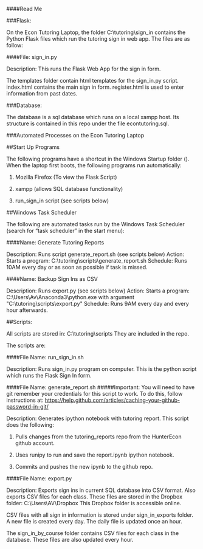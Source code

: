 ####Read Me

###Flask: 

On the Econ Tutoring Laptop, the folder C:\tutoring\sign_in contains the Python Flask files which run the tutoring sign in web app.
The files are as follow: 


####File: sign_in.py

Description: This runs the Flask Web App for the sign in form. 


The templates folder contain html templates for the sign_in.py script. index.html contains the main sign in form. register.html is used to enter information from past dates. 


###Database: 

The database is a sql database which runs on a local xampp host. Its structure is contained in this repo under the file econtutoring.sql. 


###Automated Processes on the Econ Tutoring Laptop

##Start Up Programs

The following programs have a shortcut in the Windows Startup folder (). When the laptop first boots, the following programs run automatically: 

1) Mozilla Firefox (To view the Flask Script)

2) xampp (allows SQL database functionality)

3) run_sign_in script (see scripts below)

##Windows Task Scheduler

The following are automated tasks run by the Windows Task Scheduler (search for “task scheduler” in the start menu): 

####Name: Generate Tutoring Reports

Description: Runs script generate_report.sh (see scripts below)
Action: Starts a program: C:\tutoring\scripts\generate_report.sh
Schedule: Runs 10AM every day or as soon as possible if task is missed. 



####Name: Backup Sign Ins as CSV

Description: Runs export.py (see scripts below)
Action: Starts a program: C:\Users\Av\Anaconda3\python.exe with argument "C:\tutoring\scripts\export.py"
Schedule: Runs 9AM every day and every hour afterwards. 



##Scripts:

All scripts are stored in: 
C:\tutoring\scripts
They are included in the repo.

The scripts are: 



####File Name: run_sign_in.sh

Description: Runs sign_in.py program on computer. This is the python script which runs the Flask Sign In form. 



####File Name: generate_report.sh
#####Important: You will need to have git remember your credentials for this script to work. To do this, follow instructions at: https://help.github.com/articles/caching-your-github-password-in-git/

Description: Generates ipython notebook with tutoring report. This script does the following: 

1) Pulls changes from the tutoring_reports repo from the HunterEcon github account.

2) Uses runipy to run and save the report.ipynb ipython notebook. 

3) Commits and pushes the new ipynb to the github repo. 



####File Name: export.py

Description: Exports sign ins in current SQL database into CSV format. Also exports CSV files for each class. These files are stored in the Dropbox folder: C:\Users\AV\Dropbox
This Dropbox folder is accessible online. 

CSV files with all sign in information is stored under sign_in_exports folder. A new file is created every day. The daily file is updated once an hour. 

The sign_in_by_course folder contains CSV files for each class in the database. These files are also updated every hour. 


